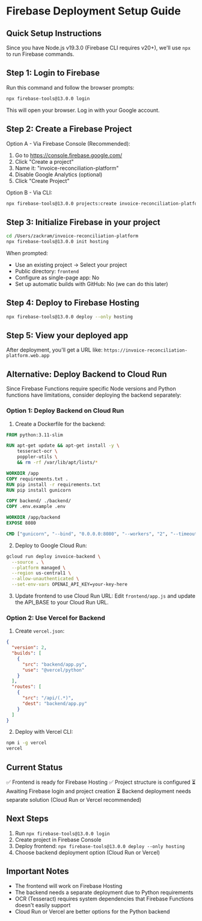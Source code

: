 # Firebase Deployment Setup Guide

## Quick Setup Instructions

Since you have Node.js v19.3.0 (Firebase CLI requires v20+), we'll use `npx` to run Firebase commands.

## Step 1: Login to Firebase

Run this command and follow the browser prompts:

```bash
npx firebase-tools@13.0.0 login
```

This will open your browser. Log in with your Google account.

## Step 2: Create a Firebase Project

Option A - Via Firebase Console (Recommended):
1. Go to https://console.firebase.google.com/
2. Click "Create a project"
3. Name it: "invoice-reconciliation-platform"
4. Disable Google Analytics (optional)
5. Click "Create Project"

Option B - Via CLI:
```bash
npx firebase-tools@13.0.0 projects:create invoice-reconciliation-platform
```

## Step 3: Initialize Firebase in your project

```bash
cd /Users/zackram/invoice-reconciliation-platform
npx firebase-tools@13.0.0 init hosting
```

When prompted:
- Use an existing project → Select your project
- Public directory: `frontend`
- Configure as single-page app: No
- Set up automatic builds with GitHub: No (we can do this later)

## Step 4: Deploy to Firebase Hosting

```bash
npx firebase-tools@13.0.0 deploy --only hosting
```

## Step 5: View your deployed app

After deployment, you'll get a URL like:
`https://invoice-reconciliation-platform.web.app`

## Alternative: Deploy Backend to Cloud Run

Since Firebase Functions require specific Node versions and Python functions have limitations, consider deploying the backend separately:

### Option 1: Deploy Backend on Cloud Run

1. Create a Dockerfile for the backend:

```dockerfile
FROM python:3.11-slim

RUN apt-get update && apt-get install -y \
    tesseract-ocr \
    poppler-utils \
    && rm -rf /var/lib/apt/lists/*

WORKDIR /app
COPY requirements.txt .
RUN pip install -r requirements.txt
RUN pip install gunicorn

COPY backend/ ./backend/
COPY .env.example .env

WORKDIR /app/backend
EXPOSE 8080

CMD ["gunicorn", "--bind", "0.0.0.0:8080", "--workers", "2", "--timeout", "120", "app:app"]
```

2. Deploy to Google Cloud Run:
```bash
gcloud run deploy invoice-backend \
  --source . \
  --platform managed \
  --region us-central1 \
  --allow-unauthenticated \
  --set-env-vars OPENAI_API_KEY=your-key-here
```

3. Update frontend to use Cloud Run URL:
Edit `frontend/app.js` and update the API_BASE to your Cloud Run URL.

### Option 2: Use Vercel for Backend

1. Create `vercel.json`:
```json
{
  "version": 2,
  "builds": [
    {
      "src": "backend/app.py",
      "use": "@vercel/python"
    }
  ],
  "routes": [
    {
      "src": "/api/(.*)",
      "dest": "backend/app.py"
    }
  ]
}
```

2. Deploy with Vercel CLI:
```bash
npm i -g vercel
vercel
```

## Current Status

✅ Frontend is ready for Firebase Hosting
✅ Project structure is configured
⏳ Awaiting Firebase login and project creation
⏳ Backend deployment needs separate solution (Cloud Run or Vercel recommended)

## Next Steps

1. Run `npx firebase-tools@13.0.0 login`
2. Create project in Firebase Console
3. Deploy frontend: `npx firebase-tools@13.0.0 deploy --only hosting`
4. Choose backend deployment option (Cloud Run or Vercel)

## Important Notes

- The frontend will work on Firebase Hosting
- The backend needs a separate deployment due to Python requirements
- OCR (Tesseract) requires system dependencies that Firebase Functions doesn't easily support
- Cloud Run or Vercel are better options for the Python backend